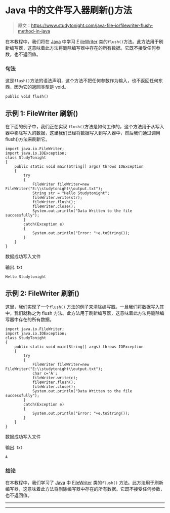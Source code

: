 # Java 中的文件写入器刷新()方法

> 原文：<https://www.studytonight.com/java-file-io/filewriter-flush-method-in-java>

在本教程中，我们将在 [Java](https://www.studytonight.com/java/) 中学习 [F](https://www.studytonight.com/tutorials/?subject=java-file-io&url=java-filewriter-class) [ileWriter](https://www.studytonight.com/java-file-io/java-filewriter-class) 类的`flush()`方法。此方法用于刷新编写器，这意味着此方法将删除编写器中存在的所有数据。它既不接受任何参数，也不返回值。

### 句法

这是`flush()`方法的语法声明，这个方法不把任何参数作为输入，也不返回任何东西，因为它的返回类型是 void。

```
public void flush()
```

## 示例 1: FileWriter 刷新()

在下面的例子中，我们正在实现 `flush()`方法是如何工作的，这个方法用于从写入器中移除写入的数据，这里我们已经将数据写入到写入器中，然后我们通过调用 flush()方法来刷新它。

```
import java.io.FileWriter;
import java.io.IOException;
class StudyTonight
{
	public static void main(String[] args) throws IOException 
	{ 
		try
		{    
			FileWriter fileWriter=new FileWriter("E:\\studytonight\\output.txt");    
			String str = "Hello Studytonight";
			fileWriter.write(str);    
            fileWriter.flush(); 
            fileWriter.close();    
			System.out.println("Data Written to the file successfully");
		}
		catch(Exception e)
		{
			System.out.println("Error: "+e.toString());
		}    
	} 
}
```

数据成功写入文件

输出. txt

```
Hello Studytonight
```

## 示例 2: FileWriter 刷新()

这里，我们实现了一个`flush()` 方法的例子来清除编写器。一旦我们将数据写入其中，我们就称之为 flush 方法。此方法用于刷新编写器，这意味着此方法将删除编写器中存在的所有数据。

```
import java.io.FileWriter;
import java.io.IOException;
class StudyTonight
{
	public static void main(String[] args) throws IOException 
	{ 
		try
		{    
			FileWriter fileWriter=new FileWriter("E:\\studytonight\\output.txt");    
			char c='A';
			fileWriter.write(c);    
            fileWriter.flush();    
			fileWriter.close();    
			System.out.println("Data Written to the file successfully");
		}
		catch(Exception e)
		{
			System.out.println("Error: "+e.toString());
		}    
	} 
}
```

数据成功写入文件

输出. txt

```
A
```

### 结论

在本教程中，我们学习了 [Java](https://www.studytonight.com/java/) 中 [FileWriter](https://www.studytonight.com/java-file-io/java-filewriter-class) 类的`flush()` 方法。此方法用于刷新编写器，这意味着此方法将删除编写器中存在的所有数据。它既不接受任何参数，也不返回值。

* * *

* * *